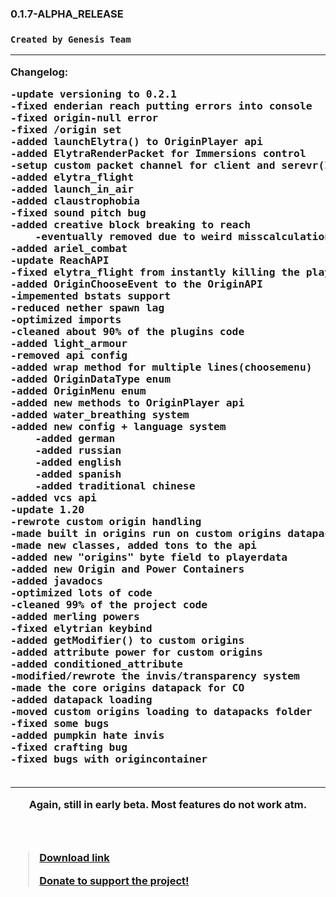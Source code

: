 <h3>0.1.7-ALPHA_RELEASE<h3>
<code>Created by Genesis Team</code>
<hr>
Changelog:
<pre>
-update versioning to 0.2.1
-fixed enderian reach putting errors into console
-fixed origin-null error
-fixed /origin set
-added launchElytra() to OriginPlayer api
-added ElytraRenderPacket for Immersions control
-setup custom packet channel for client and serevr(Immersions)
-added elytra_flight
-added launch_in_air
-added claustrophobia
-fixed sound pitch bug
-added creative block breaking to reach
    -eventually removed due to weird misscalculations
-added ariel_combat
-update ReachAPI
-fixed elytra_flight from instantly killing the player
-added OriginChooseEvent to the OriginAPI
-impemented bstats support
-reduced nether spawn lag
-optimized imports
-cleaned about 90% of the plugins code
-added light_armour
-removed api config
-added wrap method for multiple lines(choosemenu)
-added OriginDataType enum
-added OriginMenu enum
-added new methods to OriginPlayer api
-added water_breathing system
-added new config + language system
    -added german
    -added russian
    -added english
    -added spanish
    -added traditional chinese
-added vcs api
-update 1.20
-rewrote custom origin handling
-made built in origins run on custom origins datapacks
-made new classes, added tons to the api
-added new "origins" byte field to playerdata
-added new Origin and Power Containers
-added javadocs
-optimized lots of code
-cleaned 99% of the project code
-added merling powers
-fixed elytrian keybind
-added getModifier() to custom origins
-added attribute power for custom origins
-added conditioned_attribute
-modified/rewrote the invis/transparency system
-made the core origins datapack for CO
-added datapack loading
-moved custom origins loading to datapacks folder
-fixed some bugs
-added pumpkin hate invis
-fixed crafting bug
-fixed bugs with origincontainer

</pre>
<hr>
<header>Again, still in early beta. Most features do not work atm.</header>
<blockquote><a href="https://modrinth.com/plugins/GenesisMC" rel="noopener nofollow ugc">Download link</a>

<a href="https://streamelements.com/duerismc/tip" rel="noopener nofollow ugc">Donate to support the project!</a>
</blockquote>
